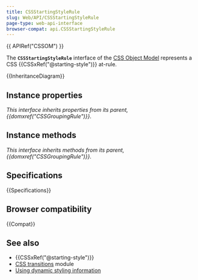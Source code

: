```yaml
---
title: CSSStartingStyleRule
slug: Web/API/CSSStartingStyleRule
page-type: web-api-interface
browser-compat: api.CSSStartingStyleRule
---
```


{{ APIRef("CSSOM") }}

The **`CSSStartingStyleRule`** interface of the [CSS Object Model](/en-US/docs/Web/API/CSS_Object_Model) represents a CSS {{CSSxRef("@starting-style")}} at-rule.

{{InheritanceDiagram}}

## Instance properties

_This interface inherits properties from its parent, {{domxref("CSSGroupingRule")}}._

## Instance methods

_This interface inherits methods from its parent, {{domxref("CSSGroupingRule")}}._

## Specifications

{{Specifications}}

## Browser compatibility

{{Compat}}

## See also

- {{CSSxRef("@starting-style")}}
- [CSS transitions](/en-US/docs/Web/CSS/CSS_transitions) module
- [Using dynamic styling information](/en-US/docs/Web/API/CSS_Object_Model/Using_dynamic_styling_information)
